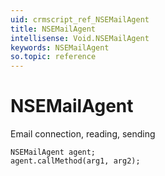 ```yaml
---
uid: crmscript_ref_NSEMailAgent
title: NSEMailAgent
intellisense: Void.NSEMailAgent
keywords: NSEMailAgent
so.topic: reference
---
```


# NSEMailAgent

Email connection, reading, sending

```crmscript
NSEMailAgent agent;
agent.callMethod(arg1, arg2);
```
